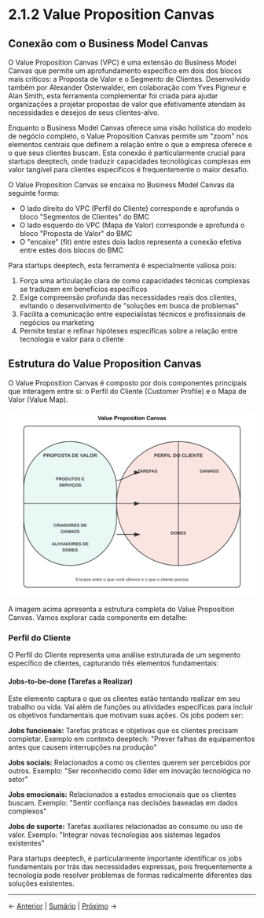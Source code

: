 # 2.1.2 Value Proposition Canvas

## Conexão com o Business Model Canvas

O Value Proposition Canvas (VPC) é uma extensão do Business Model Canvas que permite um aprofundamento específico em dois dos blocos mais críticos: a Proposta de Valor e o Segmento de Clientes. Desenvolvido também por Alexander Osterwalder, em colaboração com Yves Pigneur e Alan Smith, esta ferramenta complementar foi criada para ajudar organizações a projetar propostas de valor que efetivamente atendam às necessidades e desejos de seus clientes-alvo.

Enquanto o Business Model Canvas oferece uma visão holística do modelo de negócio completo, o Value Proposition Canvas permite um "zoom" nos elementos centrais que definem a relação entre o que a empresa oferece e o que seus clientes buscam. Esta conexão é particularmente crucial para startups deeptech, onde traduzir capacidades tecnológicas complexas em valor tangível para clientes específicos é frequentemente o maior desafio.

O Value Proposition Canvas se encaixa no Business Model Canvas da seguinte forma:
- O lado direito do VPC (Perfil do Cliente) corresponde e aprofunda o bloco "Segmentos de Clientes" do BMC
- O lado esquerdo do VPC (Mapa de Valor) corresponde e aprofunda o bloco "Proposta de Valor" do BMC
- O "encaixe" (fit) entre estes dois lados representa a conexão efetiva entre estes dois blocos do BMC

Para startups deeptech, esta ferramenta é especialmente valiosa pois:
1. Força uma articulação clara de como capacidades técnicas complexas se traduzem em benefícios específicos
2. Exige compreensão profunda das necessidades reais dos clientes, evitando o desenvolvimento de "soluções em busca de problemas"
3. Facilita a comunicação entre especialistas técnicos e profissionais de negócios ou marketing
4. Permite testar e refinar hipóteses específicas sobre a relação entre tecnologia e valor para o cliente

## Estrutura do Value Proposition Canvas

O Value Proposition Canvas é composto por dois componentes principais que interagem entre si: o Perfil do Cliente (Customer Profile) e o Mapa de Valor (Value Map).

![Value Proposition Canvas](../../assets/images/value_proposition_canvas.svg)

A imagem acima apresenta a estrutura completa do Value Proposition Canvas. Vamos explorar cada componente em detalhe:

### Perfil do Cliente

O Perfil do Cliente representa uma análise estruturada de um segmento específico de clientes, capturando três elementos fundamentais:

#### Jobs-to-be-done (Tarefas a Realizar)

Este elemento captura o que os clientes estão tentando realizar em seu trabalho ou vida. Vai além de funções ou atividades específicas para incluir os objetivos fundamentais que motivam suas ações. Os jobs podem ser:

**Jobs funcionais:** Tarefas práticas e objetivas que os clientes precisam completar.
Exemplo em contexto deeptech: "Prever falhas de equipamentos antes que causem interrupções na produção"

**Jobs sociais:** Relacionados a como os clientes querem ser percebidos por outros.
Exemplo: "Ser reconhecido como líder em inovação tecnológica no setor"

**Jobs emocionais:** Relacionados a estados emocionais que os clientes buscam.
Exemplo: "Sentir confiança nas decisões baseadas em dados complexos"

**Jobs de suporte:** Tarefas auxiliares relacionadas ao consumo ou uso de valor.
Exemplo: "Integrar novas tecnologias aos sistemas legados existentes"

Para startups deeptech, é particularmente importante identificar os jobs fundamentais por trás das necessidades expressas, pois frequentemente a tecnologia pode resolver problemas de formas radicalmente diferentes das soluções existentes.

---

← [Anterior](./2.1.2_value_proposition_canvas_desenvolvimento_de_value_proposition_canvas.md) | [Sumário](../../sumario.md) | [Próximo](./2.1.2_value_proposition_canvas_parte2.md) →